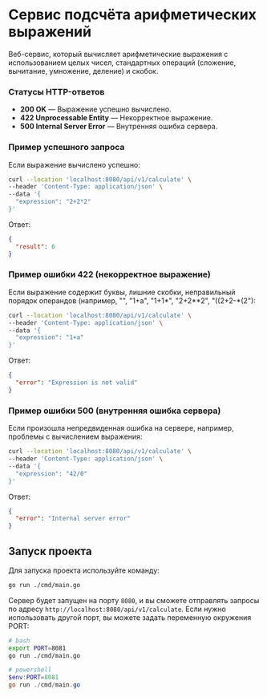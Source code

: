 # Сервис подсчёта арифметических выражений

Веб-сервис, который вычисляет арифметические выражения с использованием целых чисел, стандартных операций (сложение, вычитание, умножение, деление) и скобок.

### Статусы HTTP-ответов

- **200 OK** — Выражение успешно вычислено.
- **422 Unprocessable Entity** — Некорректное выражение.
- **500 Internal Server Error** — Внутренняя ошибка сервера.

### Пример успешного запроса

Если выражение вычислено успешно:

```bash
curl --location 'localhost:8080/api/v1/calculate' \
--header 'Content-Type: application/json' \
--data '{
  "expression": "2+2*2"
}'
```

Ответ:

```json
{
  "result": 6
}
```

### Пример ошибки 422 (некорректное выражение)

Если выражение содержит буквы, лишние скобки, неправильный порядок операндов (например, "", "1+a", "1+1*", "2+2**2", "((2+2-*(2"):

```bash
curl --location 'localhost:8080/api/v1/calculate' \
--header 'Content-Type: application/json' \
--data '{
  "expression": "1+a"
}'
```

Ответ:

```json
{
  "error": "Expression is not valid"
}
```

### Пример ошибки 500 (внутренняя ошибка сервера)

Если произошла непредвиденная ошибка на сервере, например, проблемы с вычислением выражения:

```bash
curl --location 'localhost:8080/api/v1/calculate' \
--header 'Content-Type: application/json' \
--data '{
  "expression": "42/0"
}'
```

Ответ:

```json
{
  "error": "Internal server error"
}
```

## Запуск проекта

Для запуска проекта используйте команду:
```bash
go run ./cmd/main.go
```

Сервер будет запущен на порту `8080`, и вы сможете отправлять запросы по адресу `http://localhost:8080/api/v1/calculate`. Если нужно использовать другой порт, вы можете задать переменную окружения PORT:
```bash
# bash
export PORT=8081
go run ./cmd/main.go
```

```powershell
# powershell
$env:PORT=8081
go run ./cmd/main.go
```